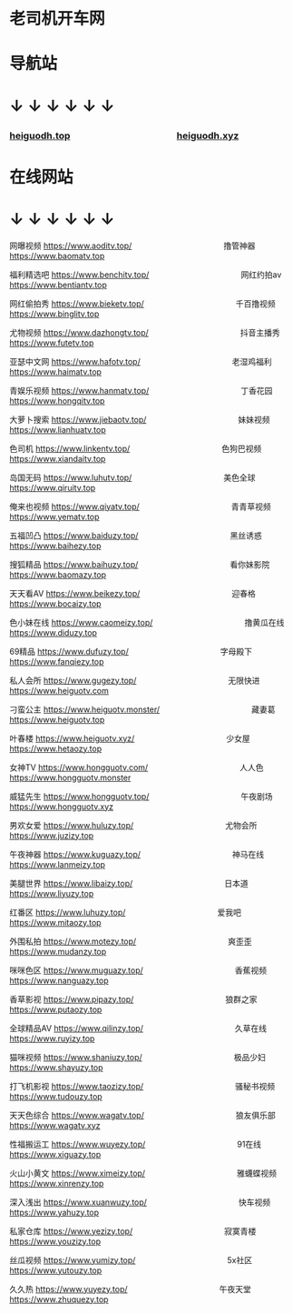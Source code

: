 # 老司机开车网

# 导航站

# ↓ ↓ ↓ ↓ ↓ ↓ 

### [heiguodh.top](https://www.heiguodh.top) 　　　　　　　　　　　 [heiguodh.xyz](https://www.heiguodh.xyz)

# 在线网站

# ↓ ↓ ↓ ↓ ↓ ↓ 


网曝视频 https://www.aoditv.top/ 　　　　　　　　　　　 撸管神器 https://www.baomatv.top

福利精选吧 https://www.benchitv.top/ 　　　　　　　　　　　 网红约拍av https://www.bentiantv.top

网红偷拍秀 https://www.bieketv.top/ 　　　　　　　　　　　 千百撸视频 https://www.binglitv.top

尤物视频 https://www.dazhongtv.top/ 　　　　　　　　　　　 抖音主播秀 https://www.futetv.top

亚瑟中文网 https://www.hafotv.top/ 　　　　　　　　　　　 老湿鸡福利 https://www.haimatv.top

青娱乐视频 https://www.hanmatv.top/ 　　　　　　　　　　　 丁香花园 https://www.hongqitv.top

大萝卜搜索 https://www.jiebaotv.top/ 　　　　　　　　　　　 妹妹视频 https://www.lianhuatv.top

色司机 https://www.linkentv.top/ 　　　　　　　　　　　 色狗巴视频 https://www.xiandaitv.top

岛国无码 https://www.luhutv.top/ 　　　　　　　　　　　 美色全球 https://www.qiruitv.top

俺来也视频 https://www.qiyatv.top/ 　　　　　　　　　　　 青青草视频 https://www.yematv.top

五福凹凸 https://www.baiduzy.top/ 　　　　　　　　　　　 黑丝诱惑 https://www.baihezy.top

搜狐精品 https://www.baihuzy.top/ 　　　　　　　　　　　 看你妹影院 https://www.baomazy.top

天天看AV https://www.beikezy.top/ 　　　　　　　　　　　 迎春格 https://www.bocaizy.top

色小妹在线 https://www.caomeizy.top/ 　　　　　　　　　　　 撸黄瓜在线 https://www.diduzy.top

69精品 https://www.dufuzy.top/ 　　　　　　　　　　　 字母殿下 https://www.fanqiezy.top

私人会所 https://www.gugezy.top/ 　　　　　　　　　　　 无限快进 https://www.heiguotv.com

刁蛮公主 https://www.heiguotv.monster/ 　　　　　　　　　　　 藏妻葛 https://www.heiguotv.top

叶春楼 https://www.heiguotv.xyz/ 　　　　　　　　　　　 少女屋 https://www.hetaozy.top

女神TV https://www.hongguotv.com/ 　　　　　　　　　　　 人人色 https://www.hongguotv.monster

威猛先生 https://www.hongguotv.top/ 　　　　　　　　　　　 午夜剧场 https://www.hongguotv.xyz

男欢女爱 https://www.huluzy.top/ 　　　　　　　　　　　 尤物会所 https://www.juzizy.top

午夜神器 https://www.kuguazy.top/ 　　　　　　　　　　　 神马在线 https://www.lanmeizy.top

美腿世界 https://www.libaizy.top/ 　　　　　　　　　　　 日本道 https://www.liyuzy.top

红番区 https://www.luhuzy.top/ 　　　　　　　　　　　 爱我吧 https://www.mitaozy.top

外围私拍 https://www.motezy.top/ 　　　　　　　　　　　 爽歪歪 https://www.mudanzy.top

咪咪色区 https://www.muguazy.top/ 　　　　　　　　　　　 香蕉视频 https://www.nanguazy.top

香草影视 https://www.pipazy.top/ 　　　　　　　　　　　 狼群之家 https://www.putaozy.top

全球精品AV https://www.qilinzy.top/ 　　　　　　　　　　　 久草在线 https://www.ruyizy.top

猫咪视频 https://www.shaniuzy.top/ 　　　　　　　　　　　 极品少妇 https://www.shayuzy.top

打飞机影视 https://www.taozizy.top/ 　　　　　　　　　　　 骚秘书视频 https://www.tudouzy.top

天天色综合 https://www.wagatv.top/ 　　　　　　　　　　　 狼友俱乐部 https://www.wagatv.xyz

性福搬运工 https://www.wuyezy.top/ 　　　　　　　　　　　 91在线 https://www.xiguazy.top

火山小黄文 https://www.ximeizy.top/ 　　　　　　　　　　　 雅蠛蝶视频 https://www.xinrenzy.top

深入浅出 https://www.xuanwuzy.top/ 　　　　　　　　　　　 快车视频 https://www.yahuzy.top

私家仓库 https://www.yezizy.top/ 　　　　　　　　　　　 寂寞青楼 https://www.youzizy.top

丝瓜视频 https://www.yumizy.top/ 　　　　　　　　　　　 5x社区 https://www.yutouzy.top

久久热 https://www.yuyezy.top/ 　　　　　　　　　　　 午夜天堂 https://www.zhuquezy.top
